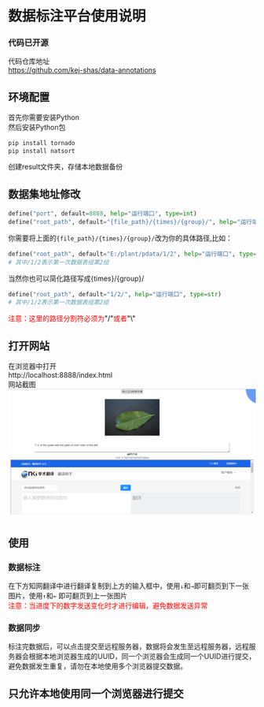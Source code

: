 # 数据标注平台使用说明

### 代码已开源

代码仓库地址  
https://github.com/kej-shas/data-annotations

## 环境配置

首先你需要安装Python  
然后安装Python包

```shell
pip install tornado
pip install natsort
```

创建result文件夹，存储本地数据备份

## 数据集地址修改

```python
define("port", default=8888, help="运行端口", type=int)
define("root_path", default="{file_path}/{times}/{group}/", help="运行端口", type=str)
```

你需要将上面的```{file_path}/{times}/{group}/```改为你的具体路径,比如：

```python
define("root_path", default="E:/plant/pdata/1/2", help="运行端口", type=str)
# 其中/1/2表示第一次数据表组第2组
```

当然你也可以简化路径写成{times}/{group}/

```python
define("root_path", default="1/2/", help="运行端口", type=str)
# 其中/1/2表示第一次数据表组第2组
```

<span style="color: red; "> 注意：这里的路径分割符必须为<span style="color: black">"/"</span>或者<span style="color: black">"\\"</span> </span>

## 打开网站

在浏览器中打开  
http://localhost:8888/index.html  
网站截图
<img src="img/1.png">

## 使用

### 数据标注

在下方知网翻译中进行翻译复制到上方的输入框中，使用```↓```和```→```即可翻页到下一张图片，使用```↑```和```←```
即可翻页到上一张图片  
<span style="color: red; ">注意：当进度下的数字发送变化时才进行编辑，避免数据发送异常</span>

### 数据同步

标注完数据后，可以点击提交至远程服务器，数据将会发生至远程服务器，远程服务器会根据本地浏览器生成的UUID，同一个浏览器会生成同一个UUID进行提交，避免数据发生重复，请勿在本地使用多个浏览器提交数据。

## 只允许本地使用同一个浏览器进行提交
